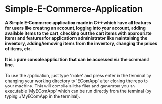 # Simple-E-Commerce-Application

#### A Simple E-Commerce application made in C++ which have all features for users like creating an account, logging into your account, adding available items to the cart, checking out the cart items with appropriate items and features for applicationn administrator like maintaining the inventory, adding/removing items from the inventory, changing the prices of items, etc.

#### It is a pure console application that can be accessed via the command line.


To use the application, just type 'make' and press enter in the terminal by changing your working directory to 'EComApp' after cloning the repo to your machine. This will compile all the files and generates you an executable 'MyEComApp' which  can be run directly from the terminal (by typing ./MyEComApp in the terminal).
